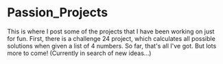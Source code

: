 # Passion_Projects
This is where I post some of the projects that I have been working on just for fun. First, there is a challenge 24 project, which calculates all possible
solutions when given a list of 4 numbers. So far, that's all I've got. But lots more to come! (Currently in search of new ideas...)
